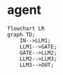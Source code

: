 # agent

```mermaid
flowchart LR
graph TD;
    IN-->LLM1;
    LLM1-->GATE;
    GATE-->LLM2;
    LLM2-->LLM3;
    LLM3-->OUT;
```
